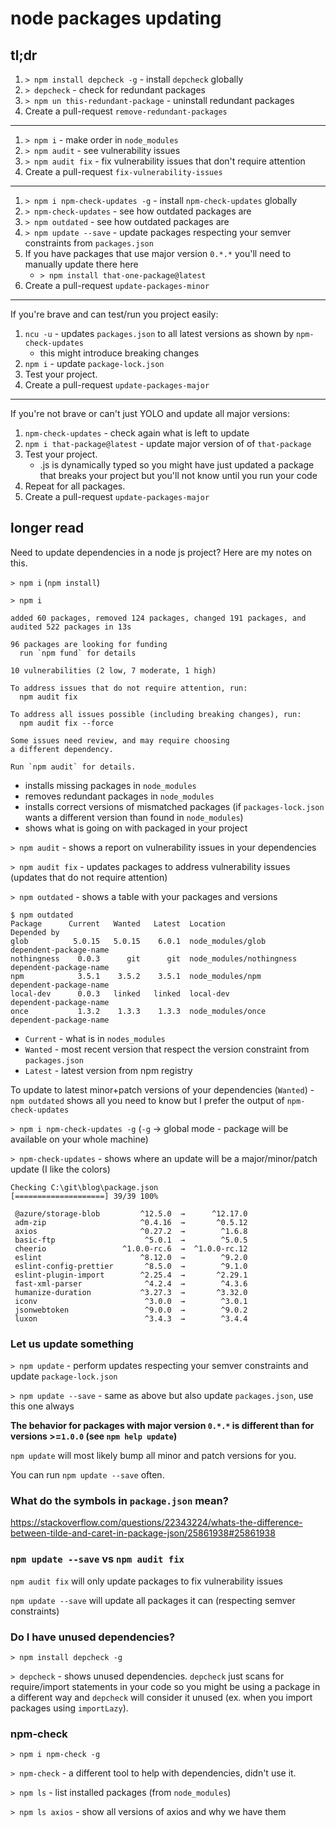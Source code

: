 # node packages updating

## tl;dr
1. `> npm install depcheck -g` - install `depcheck` globally
1. `> depcheck` - check for redundant packages
1. `> npm un this-redundant-package` - uninstall redundant packages
1. Create a pull-request `remove-redundant-packages`
---
1. `> npm i` - make order in `node_modules`
1. `> npm audit` - see vulnerability issues
1. `> npm audit fix` - fix vulnerability issues that don't require attention
1. Create a pull-request `fix-vulnerability-issues`
---
1. `> npm i npm-check-updates -g` - install `npm-check-updates` globally
1. `> npm-check-updates` - see how outdated packages are
1. `> npm outdated` - see how outdated packages are
1. `> npm update --save` - update packages respecting your semver constraints from `packages.json`
1. If you have packages that use major version `0.*.*` you'll need to manually update there here
    - `> npm install that-one-package@latest`
1. Create a pull-request `update-packages-minor`
---
If you're brave and can test/run you project easily:
1. `ncu -u` - updates `packages.json` to all latest versions as shown by `npm-check-updates`
    - this might introduce breaking changes
1. `npm i` - update `package-lock.json`
1. Test your project.
1. Create a pull-request `update-packages-major`
---
If you're not brave or can't just YOLO and update all major versions:
1. `npm-check-updates` - check again what is left to update
1. `npm i that-package@latest` - update major version of of `that-package`
1. Test your project.
    - .js is dynamically typed so you might have just updated a package that breaks your project but you'll not know until you run your code
1. Repeat for all packages.
1. Create a pull-request `update-packages-major`

## longer read

Need to update dependencies in a node js project? Here are my notes on this.

`> npm i` (`npm install`)
```
> npm i

added 60 packages, removed 124 packages, changed 191 packages, and audited 522 packages in 13s

96 packages are looking for funding
  run `npm fund` for details

10 vulnerabilities (2 low, 7 moderate, 1 high)

To address issues that do not require attention, run:
  npm audit fix

To address all issues possible (including breaking changes), run:
  npm audit fix --force

Some issues need review, and may require choosing
a different dependency.

Run `npm audit` for details.
```
- installs missing packages in `node_modules`
- removes redundant packages in `node_modules`
- installs correct versions of mismatched packages (if `packages-lock.json` wants a different version than found in `node_modules`)
- shows what is going on with packaged in your project

`> npm audit` - shows a report on vulnerability issues in your dependencies

`> npm audit fix` - updates packages to address vulnerability issues (updates that do not require attention)

`> npm outdated` - shows a table with your packages and versions
```
$ npm outdated
Package      Current   Wanted   Latest  Location                  Depended by
glob          5.0.15   5.0.15    6.0.1  node_modules/glob         dependent-package-name
nothingness    0.0.3      git      git  node_modules/nothingness  dependent-package-name
npm            3.5.1    3.5.2    3.5.1  node_modules/npm          dependent-package-name
local-dev      0.0.3   linked   linked  local-dev                 dependent-package-name
once           1.3.2    1.3.3    1.3.3  node_modules/once         dependent-package-name
```

- `Current` - what is in `nodes_modules`
- `Wanted` - most recent version that respect the version constraint from `packages.json`
- `Latest` - latest version from npm registry

To update to latest minor+patch versions of your dependencies (`Wanted`) - `npm outdated` shows all you need to know but I prefer the output of `npm-check-updates`

`> npm i npm-check-updates -g` (`-g` -> global mode - package will be available on your whole machine)

`> npm-check-updates` - shows where an update will be a major/minor/patch update (I like the colors)
```
Checking C:\git\blog\package.json
[====================] 39/39 100%

 @azure/storage-blob         ^12.5.0  →      ^12.17.0
 adm-zip                     ^0.4.16  →       ^0.5.12
 axios                       ^0.27.2  →        ^1.6.8
 basic-ftp                    ^5.0.1  →        ^5.0.5
 cheerio                 ^1.0.0-rc.6  →  ^1.0.0-rc.12
 eslint                      ^8.12.0  →        ^9.2.0
 eslint-config-prettier       ^8.5.0  →        ^9.1.0
 eslint-plugin-import        ^2.25.4  →       ^2.29.1
 fast-xml-parser              ^4.2.4  →        ^4.3.6
 humanize-duration           ^3.27.3  →       ^3.32.0
 iconv                        ^3.0.0  →        ^3.0.1
 jsonwebtoken                 ^9.0.0  →        ^9.0.2
 luxon                        ^3.4.3  →        ^3.4.4
```
### Let us update something

`> npm update` - perform updates respecting your semver constraints and update `package-lock.json`

`> npm update --save` - same as above but also update `packages.json`, use this one always

**The behavior for packages with major version `0.*.*` is different than for versions >=`1.0.0` (see `npm help update`)**

`npm update` will most likely bump all minor and patch versions for you.

You can run `npm update --save` often.

### What do the symbols in `package.json` mean?
https://stackoverflow.com/questions/22343224/whats-the-difference-between-tilde-and-caret-in-package-json/25861938#25861938

### `npm update --save` vs `npm audit fix`
`npm audit fix` will only update packages to fix vulnerability issues

`npm update --save` will update all packages it can (respecting semver constraints)

### Do I have unused dependencies?
`> npm install depcheck -g`

`> depcheck` - shows unused dependencies.
`depcheck` just scans for require/import statements in your code so you might be using a package in a different way and `depcheck` will consider it unused (ex. when you import packages using `importLazy`).

### npm-check

`> npm i npm-check -g`

`> npm-check` - a different tool to help with dependencies, didn't use it.

`> npm ls` - list installed packages (from `node_modules`)

`> npm ls axios` - show all versions of axios and why we have them

